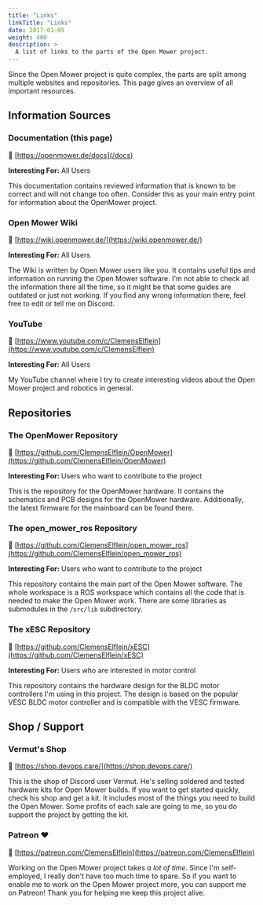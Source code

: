 ```yaml
---
title: "Links"
linkTitle: "Links"
date: 2017-01-05
weight: 400
description: >
  A list of links to the parts of the Open Mower project.
---
```


Since the Open Mower project is quite complex, the parts are split among multiple websites and repositories. This page gives an overview of all important resources.

## Information Sources

### Documentation (this page)
:link:&nbsp;[https://openmower.de/docs](/docs)

**Interesting For:** All Users 

This documentation contains reviewed information that is known to be correct and will not change too often. Consider this as your main entry point for information about the OpenMower project.

### Open Mower Wiki
:link:&nbsp;[https://wiki.openmower.de/](https://wiki.openmower.de/)

**Interesting For:** All Users

The Wiki is written by Open Mower users like you. It contains useful tips and information on running the Open Mower software. I'm not able to check all the information there all the time, so it might be that some guides are outdated or just not working. If you find any wrong information there, feel free to edit or tell me on Discord.

### YouTube
:link:&nbsp;[https://www.youtube.com/c/ClemensElflein](https://www.youtube.com/c/ClemensElflein)

**Interesting For:** All Users

My YouTube channel where I try to create interesting videos about the Open Mower project and robotics in general.


## Repositories

### The OpenMower Repository
:link:&nbsp;[https://github.com/ClemensElflein/OpenMower](https://github.com/ClemensElflein/OpenMower)

**Interesting For:** Users who want to contribute to the project

This is the repository for the OpenMower hardware. It contains the schematics and PCB designs for the OpenMower hardware. Additionally, the latest firmware for the mainboard can be found there.

### The open_mower_ros Repository
:link:&nbsp;[https://github.com/ClemensElflein/open_mower_ros](https://github.com/ClemensElflein/open_mower_ros)

**Interesting For:** Users who want to contribute to the project

This repository contains the main part of the Open Mower software. The whole workspace is a ROS workspace which contains all the code that is needed to make the Open Mower work. There are some libraries as submodules in the `/src/lib` subdirectory. 

### The xESC Repository
:link:&nbsp;[https://github.com/ClemensElflein/xESC](https://github.com/ClemensElflein/xESC)

**Interesting For:** Users who are interested in motor control

This repository contains the hardware design for the BLDC motor controllers I'm using in this project. The design is based on the popular VESC BLDC motor controller and is compatible with the VESC firmware.



## Shop / Support
### Vermut's Shop
:link:&nbsp;[https://shop.devops.care/](https://shop.devops.care/)

This is the shop of Discord user Vermut. He's selling soldered and tested hardware kits for Open Mower builds. If you want to get started quickly, check his shop and get a kit. It includes most of the things you need to build the Open Mower.
Some profits of each sale are going to me, so you do support the project by getting the kit.

### Patreon :heart:
:link:&nbsp;[https://patreon.com/ClemensElflein](https://patreon.com/ClemensElflein)

Working on the Open Mower project takes *a lot of time*. Since I'm self-employed, I really don't have too much time to spare. So if you want to enable me to work on the Open Mower project more, you can support me on Patreon! Thank you for helping me keep this project alive.
